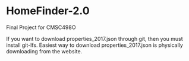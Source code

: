 # HomeFinder-2.0
Final Project for CMSC498O

If you want to download properties_2017.json through git, then you must install git-lfs.
Easiest way to download properties_2017.json is physically downloading from the website.
